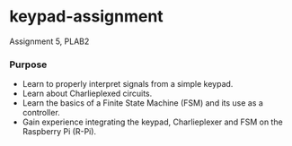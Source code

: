 # keypad-assignment
Assignment 5, PLAB2

### Purpose
- Learn to properly interpret signals from a simple keypad.
- Learn about Charlieplexed circuits.
- Learn the basics of a Finite State Machine (FSM) and its use as a controller.
- Gain experience integrating the keypad, Charlieplexer and FSM on the Raspberry Pi (R-Pi).
